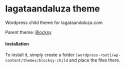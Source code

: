 # lagataandaluza theme

Wordpress child theme for lagataandaluza.com

Parent theme: [Blocksy](https://wordpress.org/themes/blocksy/)

#### Installation

To install it, simply create a folder `[wordpress-root]/wp-content/themes/blocksy-child` and place the files there.
